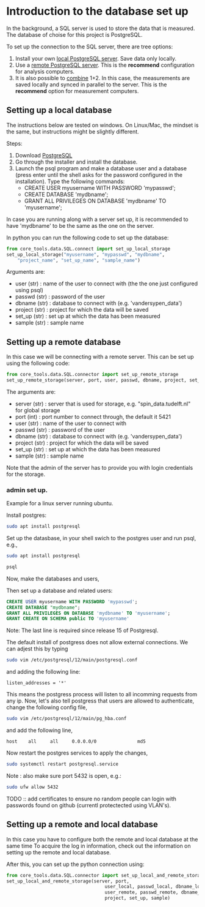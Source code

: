 Introduction to the database set up
============================

In the background, a SQL server is used to store the data that is measured. The database of choise for this project is PostgreSQL.

To set up the connection to the SQL server, there are tree options:
1. Install your own [local PostgreSQL server](#setting-up-a-local-database). Save data only locally.
2. Use a [remote PostgreSQL server](#setting-up-a-remote-database). This is the **recommend** configuration for analysis computers.
3. It is also possible to [combine](#setting-up-a-remote-and-local-database) 1+2. In this case, the measurements are saved locally and synced in parallel to the server. This is the **recommend** option for measurement computers.


Setting up a local database
---------------------------

The instructions below are tested on windows. On Linux/Mac, the mindset is the same, but instructions might be slightly different.

Steps:
1. Download [PostgreSQL](https://www.postgresql.org/download/)
2. Go through the installer and install the database.
3. Launch the psql program and make a database user and a database (press enter until the shell asks for the password configured in the installation). Type the following commands:
    * CREATE USER myusername WITH PASSWORD 'mypasswd';
    * CREATE DATABASE 'mydbname';
    * GRANT ALL PRIVILEGES ON DATABASE 'mydbname' TO 'myusername';

In case you are running along with a server set up, it is recommended to have 'mydbname' to be the same as the one on the server.

In python you can run the following code to set up the database:
```python
from core_tools.data.SQL.connect import set_up_local_storage
set_up_local_storage("myusername", "mypasswd", "mydbname",
	"project_name", "set_up_name", "sample_name")
```
Arguments are:
* user (str) : name of the user to connect with (the the one just configured using psql)
* passwd (str) : password of the user
* dbname (str) : database to connect with (e.g. 'vandersypen_data')
* project (str) : project for which the data will be saved
* set_up (str) : set up at which the data has been measured
* sample (str) : sample name


Setting up a remote database
---------------------------

In this case we will be connecting with a remote server. This can be set up using the following code:

```python
from core_tools.data.SQL.connector import set_up_remote_storage
set_up_remote_storage(server, port, user, passwd, dbname, project, set_up, sample)
```
The arguments are:
* server (str) : server that is used for storage, e.g. "spin_data.tudelft.nl" for global storage
* port (int) : port number to connect through, the default it 5421
* user (str) : name of the user to connect with
* passwd (str) : password of the user
* dbname (str) : database to connect with (e.g. 'vandersypen_data')
* project (str) : project for which the data will be saved
* set_up (str) : set up at which the data has been measured
* sample (str) : sample name

Note that the admin of the server has to provide you with login credentials for the storage.

### admin set up.
Example for a linux server running ubuntu.

Install postgres:
```bash
sudo apt install postgresql
```

Set up the datasbase, in your shell swich to the postgres user and run psql, e.g.,
```bash
sudo apt install postgresql
```
```bash
psql
```

Now, make the databases and users,

Then set up a database and related users:
```SQL
CREATE USER myusername WITH PASSWORD 'mypasswd';
CREATE DATABASE "mydbname";
GRANT ALL PRIVILEGES ON DATABASE 'mydbname' TO 'myusername';
GRANT CREATE ON SCHEMA public TO 'myusername'
```
Note: The last line is required since release 15 of Postgresql.

The default install of postgress does not allow external connections. We can adjest this by typing
```bash
sudo vim /etc/postgresql/12/main/postgresql.conf
```
and adding the following line:
```
listen_addresses = '*'
```
This means the postgress process will listen to all incomming requests from any ip.
Now, let's also tell postgress that users are allowed to authenticate, change the following config file,
```bash
sudo vim /etc/postgresql/12/main/pg_hba.conf
```
and add the following line,
```
host    all     all     0.0.0.0/0               md5
```
Now restart the postgres services to apply the changes,
```bash
sudo systemctl restart postgresql.service
```
Note : also make sure port 5432 is open, e.g.:
```bash
sudo ufw allow 5432
```
TODO :: add certificates to ensure no random people can login with passwords found on github (currentl protectected using VLAN's).


Setting up a remote and local database
--------------------------------------

In this case you have to configure both the remote and local database at the same time
To acquire the log in information, check out the information on setting up the remote and local database.

After this, you can set up the python connection using:

```python
from core_tools.data.SQL.connector import set_up_local_and_remote_storage
set_up_local_and_remote_storage(server, port,
                                    user_local, passwd_local, dbname_local,
                                    user_remote, passwd_remote, dbname_remote,
                                    project, set_up, sample)
```
